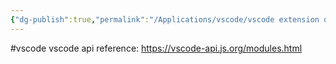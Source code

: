 ```yaml
---
{"dg-publish":true,"permalink":"/Applications/vscode/vscode extension develop guide/","noteIcon":"3"}
---
```



#vscode
vscode api reference: https://vscode-api.js.org/modules.html